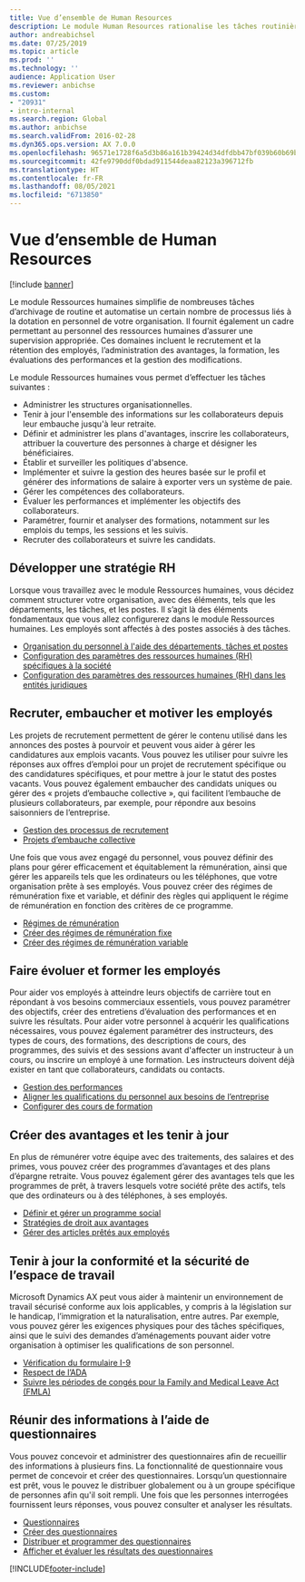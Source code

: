```yaml
---
title: Vue d’ensemble de Human Resources
description: Le module Human Resources rationalise les tâches routinières de tenue des registres, automatise les processus associés à la dotation de personnel de votre organisation et fournit un cadre permettant au personnel des ressources humaines de gérer les zones de supervision.
author: andreabichsel
ms.date: 07/25/2019
ms.topic: article
ms.prod: ''
ms.technology: ''
audience: Application User
ms.reviewer: anbichse
ms.custom:
- "20931"
- intro-internal
ms.search.region: Global
ms.author: anbichse
ms.search.validFrom: 2016-02-28
ms.dyn365.ops.version: AX 7.0.0
ms.openlocfilehash: 96571e1728f6a5d3b86a161b39424d34dfdbb47bf039b60b69b0a7c908639e1e
ms.sourcegitcommit: 42fe9790ddf0bdad911544deaa82123a396712fb
ms.translationtype: HT
ms.contentlocale: fr-FR
ms.lasthandoff: 08/05/2021
ms.locfileid: "6713850"
---
```

# <a name="human-resources-overview"></a>Vue d’ensemble de Human Resources

[!include [banner](../includes/banner.md)]

Le module Ressources humaines simplifie de nombreuses tâches d’archivage de routine et automatise un certain nombre de processus liés à la dotation en personnel de votre organisation. Il fournit également un cadre permettant au personnel des ressources humaines d’assurer une supervision appropriée. Ces domaines incluent le recrutement et la rétention des employés, l’administration des avantages, la formation, les évaluations des performances et la gestion des modifications.

Le module Ressources humaines vous permet d’effectuer les tâches suivantes :

+ Administrer les structures organisationnelles.
+ Tenir à jour l'ensemble des informations sur les collaborateurs depuis leur embauche jusqu'à leur retraite.
+ Définir et administrer les plans d'avantages, inscrire les collaborateurs, attribuer la couverture des personnes à charge et désigner les bénéficiaires.
+ Établir et surveiller les politiques d'absence.
+ Implémenter et suivre la gestion des heures basée sur le profil et générer des informations de salaire à exporter vers un système de paie.
+ Gérer les compétences des collaborateurs.
+ Évaluer les performances et implémenter les objectifs des collaborateurs.
+ Paramétrer, fournir et analyser des formations, notamment sur les emplois du temps, les sessions et les suivis.
+ Recruter des collaborateurs et suivre les candidats.

## <a name="develop-a-human-resources-strategy"></a>Développer une stratégie RH

Lorsque vous travaillez avec le module Ressources humaines, vous décidez comment structurer votre organisation, avec des éléments, tels que les départements, les tâches, et les postes. Il s’agit là des éléments fondamentaux que vous allez configurerez dans le module Ressources humaines. Les employés sont affectés à des postes associés à des tâches.

- [Organisation du personnel à l'aide des départements, tâches et postes](../../../human-resources/hr-personnel-departments-jobs-positions.md)
- [Configuration des paramètres des ressources humaines (RH) spécifiques à la société](../../../human-resources/hr-setup-parameters.md)
- [Configuration des paramètres des ressources humaines (RH) dans les entités juridiques](../../../human-resources/hr-setup-shared-parameters.md)

## <a name="recruit-hire-and-motivate-employees"></a>Recruter, embaucher et motiver les employés

Les projets de recrutement permettent de gérer le contenu utilisé dans les annonces des postes à pourvoir et peuvent vous aider à gérer les candidatures aux emplois vacants. Vous pouvez les utiliser pour suivre les réponses aux offres d’emploi pour un projet de recrutement spécifique ou des candidatures spécifiques, et pour mettre à jour le statut des postes vacants. Vous pouvez également embaucher des candidats uniques ou gérer des « projets d’embauche collective », qui facilitent l’embauche de plusieurs collaborateurs, par exemple, pour répondre aux besoins saisonniers de l’entreprise.

- [Gestion des processus de recrutement](manage-recruiting-process.md)
- [Projets d’embauche collective](../../../human-resources/hr-personnel-mass-hire-projects.md) 

Une fois que vous avez engagé du personnel, vous pouvez définir des plans pour gérer efficacement et équitablement la rémunération, ainsi que gérer les appareils tels que les ordinateurs ou les téléphones, que votre organisation prête à ses employés. Vous pouvez créer des régimes de rémunération fixe et variable, et définir des règles qui appliquent le régime de rémunération en fonction des critères de ce programme.

- [Régimes de rémunération](../../../human-resources/hr-compensation-overview.md)
- [Créer des régimes de rémunération fixe](../../../human-resources/hr-compensation-fixed-plans.md)
- [Créer des régimes de rémunération variable](../../../human-resources/hr-compensation-variable-plans.md)

## <a name="develop-and-train-employees"></a>Faire évoluer et former les employés

Pour aider vos employés à atteindre leurs objectifs de carrière tout en répondant à vos besoins commerciaux essentiels, vous pouvez paramétrer des objectifs, créer des entretiens d’évaluation des performances et en suivre les résultats. Pour aider votre personnel à acquérir les qualifications nécessaires, vous pouvez également paramétrer des instructeurs, des types de cours, des formations, des descriptions de cours, des programmes, des suivis et des sessions avant d'affecter un instructeur à un cours, ou inscrire un employé à une formation. Les instructeurs doivent déjà exister en tant que collaborateurs, candidats ou contacts.

- [Gestion des performances](../../../human-resources/hr-develop-performance-management-overview.md)
- [Aligner les qualifications du personnel aux besoins de l’entreprise](../../../human-resources/hr-develop-skills.md)
- [Configurer des cours de formation](../../../human-resources/hr-learning-courses.md)

## <a name="create-and-maintain-benefits"></a>Créer des avantages et les tenir à jour

En plus de rémunérer votre équipe avec des traitements, des salaires et des primes, vous pouvez créer des programmes d’avantages et des plans d’épargne retraite. Vous pouvez également gérer des avantages tels que les programmes de prêt, à travers lesquels votre société prête des actifs, tels que des ordinateurs ou à des téléphones, à ses employés.

- [Définir et gérer un programme social](../../../human-resources/hr-benefits-management-overview.md)
- [Stratégies de droit aux avantages](../../../human-resources/hr-benefits-eligibility-policies.md)
- [Gérer des articles prêtés aux employés](../../../human-resources/hr-personnel-loan-items.md)

## <a name="maintain-workplace-safety-and-compliance"></a>Tenir à jour la conformité et la sécurité de l’espace de travail

Microsoft Dynamics AX peut vous aider à maintenir un environnement de travail sécurisé conforme aux lois applicables, y compris à la législation sur le handicap, l’immigration et la naturalisation, entre autres. Par exemple, vous pouvez gérer les exigences physiques pour des tâches spécifiques, ainsi que le suivi des demandes d’aménagements pouvant aider votre organisation à optimiser les qualifications de son personnel.

- [Vérification du formulaire I-9](localizations/noam-usa-form-i-9-verification.md)
- [Respect de l’ADA](localizations/noam-usa-comply-ada.md)
- [Suivre les périodes de congés pour la Family and Medical Leave Act (FMLA)](localizations/noam-usa-track-time-for-fmla.md)

## <a name="gather-information-using-questionnaires"></a>Réunir des informations à l’aide de questionnaires

Vous pouvez concevoir et administrer des questionnaires afin de recueillir des informations à plusieurs fins. La fonctionnalité de questionnaire vous permet de concevoir et créer des questionnaires. Lorsqu’un questionnaire est prêt, vous le pouvez le distribuer globalement ou à un groupe spécifique de personnes afin qu'il soit rempli. Une fois que les personnes interrogées fournissent leurs réponses, vous pouvez consulter et analyser les résultats.

- [Questionnaires](../../../human-resources/hr-learning-questionnaires.md)
- [Créer des questionnaires](../../../human-resources/hr-learning-design-questionnaires.md)
- [Distribuer et programmer des questionnaires](../../../human-resources/hr-learning-distribute-questionnaires.md)
- [Afficher et évaluer les résultats des questionnaires](../../../human-resources/hr-learning-evaluate-questionnaire-results.md)


[!INCLUDE[footer-include](../../../includes/footer-banner.md)]